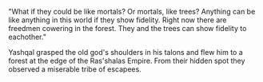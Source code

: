 "What if they could be like mortals? Or mortals, like trees? Anything can be like anything in this world if they show fidelity. Right now there are freedmen cowering in the forest. They and the trees can show fidelity to eachother."

Yashqal grasped the old god's shoulders in his talons and flew him to a forest at the edge of the Ras'shalas Empire. From their hidden spot they observed a miserable tribe of escapees.